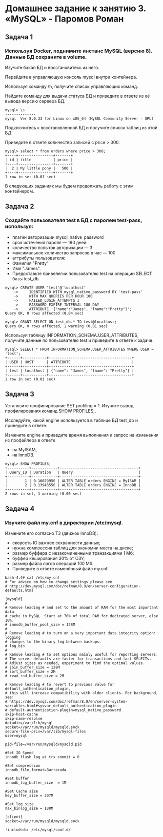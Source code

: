 # Домашнее задание к занятию 3. «MySQL» - Паромов Роман

## Задача 1

### Используя Docker, поднимите инстанс MySQL (версию 8). Данные БД сохраните в volume.

Изучите бэкап БД и восстановитесь из него.

Перейдите в управляющую консоль mysql внутри контейнера.

Используя команду \h, получите список управляющих команд.

Найдите команду для выдачи статуса БД и приведите в ответе из её вывода версию сервера БД.
```
mysql> \s
--------------
mysql  Ver 8.0.33 for Linux on x86_64 (MySQL Community Server - GPL)
```

Подключитесь к восстановленной БД и получите список таблиц из этой БД.

Приведите в ответе количество записей с price > 300.
```
mysql> select * from orders where price > 300;
+----+----------------+-------+
| id | title          | price |
+----+----------------+-------+
|  2 | My little pony |   500 |
+----+----------------+-------+
1 row in set (0.01 sec)
```

В следующих заданиях мы будем продолжать работу с этим контейнером.

## Задача 2

### Создайте пользователя test в БД c паролем test-pass, используя:

* плагин авторизации mysql_native_password
* срок истечения пароля — 180 дней
* количество попыток авторизации — 3
* максимальное количество запросов в час — 100
* аттрибуты пользователя:
* Фамилия "Pretty"
* Имя "James".
* Предоставьте привелегии пользователю test на операции SELECT базы test_db.
```
mysql> CREATE USER 'test'@'localhost'
    ->     IDENTIFIED WITH mysql_native_password BY 'test-pass'
    ->     WITH MAX_QUERIES_PER_HOUR 100
    ->     FAILED_LOGIN_ATTEMPTS 3 
    ->     PASSWORD EXPIRE INTERVAL 180 DAY
    ->     ATTRIBUTE '{"name":"James", "lname":"Pretty"}';
Query OK, 0 rows affected (0.04 sec)

mysql> GRANT SELECT ON test_db.* TO test@localhost;
Query OK, 0 rows affected, 1 warning (0.01 sec)
```

Используя таблицу INFORMATION_SCHEMA.USER_ATTRIBUTES, получите данные по пользователю test и приведите в ответе к задаче.
```
mysql> SELECT * FROM INFORMATION_SCHEMA.USER_ATTRIBUTES WHERE USER = 'test';
+------+-----------+--------------------------------------+
| USER | HOST      | ATTRIBUTE                            |
+------+-----------+--------------------------------------+
| test | localhost | {"name": "James", "lname": "Pretty"} |
+------+-----------+--------------------------------------+
1 row in set (0.01 sec)
```

## Задача 3

Установите профилирование SET profiling = 1. Изучите вывод профилирования команд SHOW PROFILES;.

Исследуйте, какой engine используется в таблице БД test_db и приведите в ответе.

Измените engine и приведите время выполнения и запрос на изменения из профайлера в ответе:

* на MyISAM,
* на InnoDB.
```
mysql> SHOW PROFILES;
+----------+------------+------------------------------------+
| Query_ID | Duration   | Query                              |
+----------+------------+------------------------------------+
|        1 | 0.16029950 | ALTER TABLE orders ENGINE = MyISAM |
|        2 | 0.13943550 | ALTER TABLE orders ENGINE = InnoDB |
+----------+------------+------------------------------------+
2 rows in set, 1 warning (0.00 sec)
```

## Задача 4

### Изучите файл my.cnf в директории /etc/mysql.

Измените его согласно ТЗ (движок InnoDB):

* скорость IO важнее сохранности данных;
* нужна компрессия таблиц для экономии места на диске;
* размер буффера с незакомиченными транзакциями 1 Мб;
* буффер кеширования 30% от ОЗУ;
* размер файла логов операций 100 Мб.
* Приведите в ответе изменённый файл my.cnf.
```
bash-4.4# cat /etc/my.cnf
# For advice on how to change settings please see
# http://dev.mysql.com/doc/refman/8.0/en/server-configuration-defaults.html

[mysqld]
#
# Remove leading # and set to the amount of RAM for the most important data
# cache in MySQL. Start at 70% of total RAM for dedicated server, else 10%.
# innodb_buffer_pool_size = 128M
#
# Remove leading # to turn on a very important data integrity option: logging
# changes to the binary log between backups.
# log_bin
#
# Remove leading # to set options mainly useful for reporting servers.
# The server defaults are faster for transactions and fast SELECTs.
# Adjust sizes as needed, experiment to find the optimal values.
# join_buffer_size = 128M
# sort_buffer_size = 2M
# read_rnd_buffer_size = 2M

# Remove leading # to revert to previous value for default_authentication_plugin,
# this will increase compatibility with older clients. For background, see:
# https://dev.mysql.com/doc/refman/8.0/en/server-system-variables.html#sysvar_default_authentication_plugin
# default-authentication-plugin=mysql_native_password
skip-host-cache
skip-name-resolve
datadir=/var/lib/mysql
socket=/var/run/mysqld/mysqld.sock
secure-file-priv=/var/lib/mysql-files
user=mysql

pid-file=/var/run/mysqld/mysqld.pid

#Set IO Speed
innodb_flush_log_at_trx_commit = 0

#Set compression
innodb_file_format=Barracuda

#Set buffer
innodb_log_buffer_size  = 1M

#Set Cache size
key_buffer_size = 307М

#Set log size
max_binlog_size = 100M

[client]
socket=/var/run/mysqld/mysqld.sock

!includedir /etc/mysql/conf.d/
```


